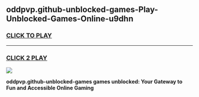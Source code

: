 
## oddpvp.github-unblocked-games-Play-Unblocked-Games-Online-u9dhn
<h3>
<a href="https://premium76.site?title=oddpvp.github-unblocked-games&ref=24A">CLICK TO PLAY</a></h3>
<hr>

<h3>
<a href="https://premium76.site?title=oddpvp.github-unblocked-games&ref=24A">CLICK 2 PLAY</a>
  
</h3>

<a href="https://premium76.site?title=oddpvp.github-unblocked-games&ref=24A"><img src="https://clearcache.store/games.png"></a>


**oddpvp.github-unblocked-games games unblocked: Your Gateway to Fun and Accessible Online Gaming**
